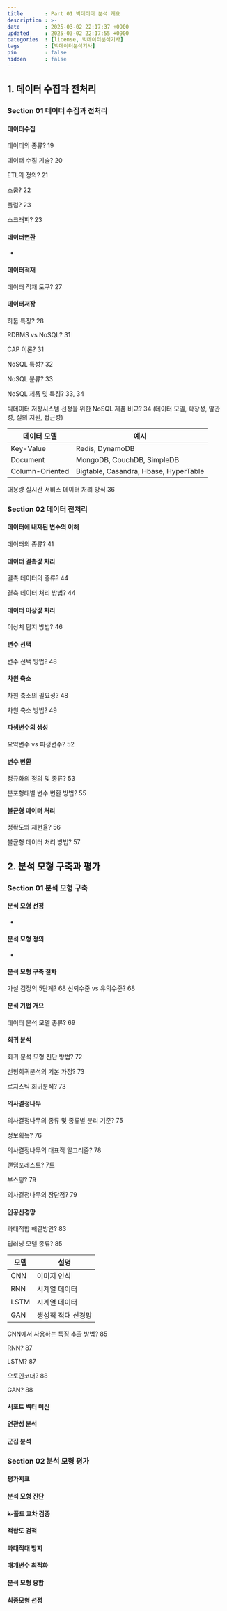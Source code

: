 ```yaml
---
title       : Part 01 빅데이터 분석 개요
description : >-
date        : 2025-03-02 22:17:37 +0900
updated     : 2025-03-02 22:17:55 +0900
categories  : [license, 빅데이터분석기사]
tags        : [빅데이터분석기사]
pin         : false
hidden      : false
---
```


## 1. 데이터 수집과 전처리
### Section 01 데이터 수집과 전처리
#### 데이터수집
데이터의 종류? 19

데이터 수집 기술? 20

ETL의 정의? 21

스쿱? 22

플럼? 23

스크래피? 23

#### 데이터변환
- 

#### 데이터적재
데이터 적재 도구? 27

#### 데이터저장
하둡 특징? 28

RDBMS vs NoSQL? 31

CAP 이론? 31

NoSQL 특성? 32

NoSQL 분류? 33

NoSQL 제품 및 특징? 33, 34

빅데이터 저장시스템 선정을 위한 NoSQL 제품 비교? 34
(데이터 모델, 확장성, 알관성, 질의 지원, 접근성)

> 
| 데이터 모델 | 예시 |
| --- | --- |
| Key-Value | Redis, DynamoDB |
| Document | MongoDB, CouchDB, SimpleDB |
| Column-Oriented | Bigtable, Casandra, Hbase, HyperTable |

대용량 실시간 서비스 데이터 처리 방식 36

### Section 02 데이터 전처리
#### 데이터에 내재된 변수의 이해
데이터의 종류? 41

#### 데이터 결측값 처리
결측 데이터의 종류? 44

결측 데이터 처리 방법? 44

#### 데이터 이상값 처리
이상치 탐지 방법? 46

#### 변수 선택
변수 선택 방법? 48

#### 차원 축소
차원 축소의 필요성? 48

차원 축소 방법? 49

#### 파생변수의 생성
요약변수 vs 파생변수? 52

#### 변수 변환
정규화의 정의 및 종류? 53

분포형태별 변수 변환 방법? 55

#### 불균형 데이터 처리
정확도와 재현율? 56

불균형 데이터 처리 방법? 57

## 2. 분석 모형 구축과 평가
### Section 01 분석 모형 구축
#### 분석 모형 선정
-

#### 분석 모형 정의
-

#### 분석 모형 구축 절차
가설 검정의 5단계? 68
신뢰수준 vs 유의수준? 68

#### 분석 기법 개요
데이터 분석 모델 종류? 69

#### 회귀 분석
회귀 분석 모형 진단 방법? 72

선형회귀분석의 기본 가정? 73

로지스틱 회귀분석? 73

#### 의사결정나무
의사결정나무의 종류 및 종류별 분리 기준? 75

정보획득?  76

의사결정나무의 대표적 알고리즘? 78

랜덤포레스트? 7트

부스팅? 79

의사결정나무의 장단점? 79

#### 인공신경망
과대적합 해결방안? 83

딥러닝 모델 종류? 85
> 
| 모델 | 설명 |
| --- | --- |
| CNN | 이미지 인식 |
| RNN | 시계열 데이터 |
| LSTM | 시계열 데이터 |
| GAN | 생성적 적대 신경망 |

CNN에서 사용하는 특징 추출 방법? 85

RNN? 87

LSTM? 87

오토인코더? 88

GAN? 88

#### 서포트 벡터 머신
#### 연관성 분석
#### 군집 분석

### Section 02 분석 모형 평가
#### 평가지표
#### 분석 모형 진단
#### k-폴드 교차 검증
#### 적합도 검적
#### 과대적대 방지
#### 매개변수 최적화
#### 분석 모형 융합
#### 최종모형 선정